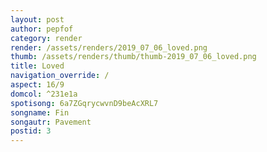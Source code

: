 ```yaml
---
layout: post
author: pepfof
category: render
render: /assets/renders/2019_07_06_loved.png
thumb: /assets/renders/thumb/thumb-2019_07_06_loved.png
title: Loved
navigation_override: /
aspect: 16/9
domcol: ^231e1a
spotisong: 6a7ZGqrycwvnD9beAcXRL7
songname: Fin
songautr: Pavement
postid: 3
---
```


<!--USER BEGIN 1-->

<!--USER END 1-->

<!--more-->
<!--USER BEGIN 2-->

<!--USER END 2-->

